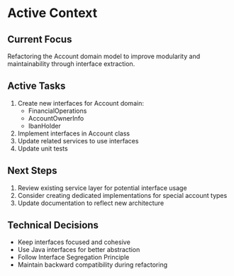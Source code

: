 # Active Context

## Current Focus
Refactoring the Account domain model to improve modularity and maintainability through interface extraction.

## Active Tasks
1. Create new interfaces for Account domain:
   - FinancialOperations
   - AccountOwnerInfo
   - IbanHolder
2. Implement interfaces in Account class
3. Update related services to use interfaces
4. Update unit tests

## Next Steps
1. Review existing service layer for potential interface usage
2. Consider creating dedicated implementations for special account types
3. Update documentation to reflect new architecture

## Technical Decisions
- Keep interfaces focused and cohesive
- Use Java interfaces for better abstraction
- Follow Interface Segregation Principle
- Maintain backward compatibility during refactoring
